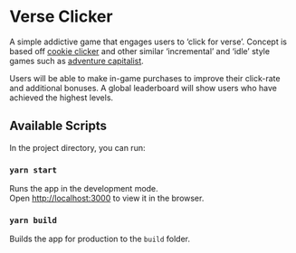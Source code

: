 # Verse Clicker

A simple addictive game that engages users to ‘click for verse’. Concept is based off [cookie clicker](https://orteil.dashnet.org/cookieclicker/) and other similar ‘incremental’ and ‘idle’ style games such as [adventure capitalist](https://kbhgames.com/game/adventure-capitalist).

Users will be able to make in-game purchases to improve their click-rate and additional bonuses. A global leaderboard will show users who have achieved the highest levels.

## Available Scripts

In the project directory, you can run:

### `yarn start`

Runs the app in the development mode.\
Open [http://localhost:3000](http://localhost:3000) to view it in the browser.

### `yarn build`

Builds the app for production to the `build` folder.